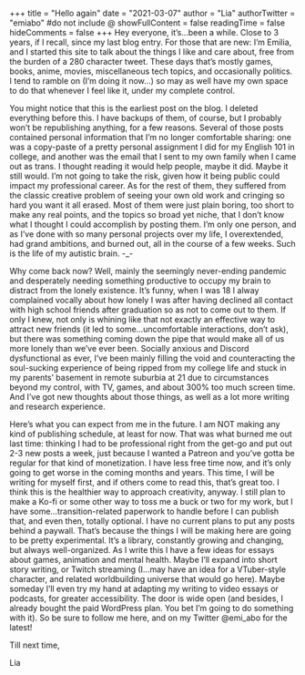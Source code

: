 +++
title = "Hello again"
date = "2021-03-07"
author = "Lia"
authorTwitter = "emiabo" #do not include @
showFullContent = false
readingTime = false
hideComments = false
+++
Hey everyone, it’s…been a while. Close to 3 years, if I recall, since my last blog entry. For those that are new: I’m Emilia, and I started this site to talk about the things I like and care about, free from the burden of a 280 character tweet. These days that’s mostly games, books, anime, movies, miscellaneous tech topics, and occasionally politics. I tend to ramble on (I’m doing it now…) so may as well have my own space to do that whenever I feel like it, under my complete control.

You might notice that this is the earliest post on the blog. I deleted everything before this. I have backups of them, of course, but I probably won’t be republishing anything, for a few reasons. Several of those posts contained personal information that I’m no longer comfortable sharing: one was a copy-paste of a pretty personal assignment I did for my English 101 in college, and another was the email that I sent to my own family when I came out as trans. I thought reading it would help people, maybe it did. Maybe it still would. I’m not going to take the risk, given how it being public could impact my professional career. As for the rest of them, they suffered from the classic creative problem of seeing your own old work and cringing so hard you want it all erased. Most of them were just plain boring, too short to make any real points, and the topics so broad yet niche, that I don’t know what I thought I could accomplish by posting them. I’m only one person, and as I’ve done with so many personal projects over my life, I overextended, had grand ambitions, and burned out, all in the course of a few weeks. Such is the life of my autistic brain. -_-

Why come back now? Well, mainly the seemingly never-ending pandemic and desperately needing something productive to occupy my brain to distract from the lonely existence. It’s funny, when I was 18 I alway complained vocally about how lonely I was after having declined all contact with high school friends after graduation so as not to come out to them. If only I knew, not only is whining like that not exactly an effective way to attract new friends (it led to some…uncomfortable interactions, don’t ask), but there was something coming down the pipe that would make all of us more lonely than we’ve ever been. Socially anxious and Discord dysfunctional as ever, I’ve been mainly filling the void and counteracting the soul-sucking experience of being ripped from my college life and stuck in my parents’ basement in remote suburbia at 21 due to circumstances beyond my control, with TV, games, and about 300% too much screen time. And I’ve got new thoughts about those things, as well as a lot more writing and research experience.

Here’s what you can expect from me in the future. I am NOT making any kind of publishing schedule, at least for now. That was what burned me out last time: thinking I had to be professional right from the get-go and put out 2-3 new posts a week, just because I wanted a Patreon and you’ve gotta be regular for that kind of monetization. I have less free time now, and it’s only going to get worse in the coming months and years. This time, I will be writing for myself first, and if others come to read this, that’s great too. I think this is the healthier way to approach creativity, anyway. I still plan to make a Ko-fi or some other way to toss me a buck or two for my work, but I have some…transition-related paperwork to handle before I can publish that, and even then, totally optional. I have no current plans to put any posts behind a paywall. That’s because the things I will be making here are going to be pretty experimental. It’s a library, constantly growing and changing, but always well-organized. As I write this I have a few ideas for essays about games, animation and mental health. Maybe I’ll expand into short story writing, or Twitch streaming (I…may have an idea for a VTuber-style character, and related worldbuilding universe that would go here). Maybe someday I’ll even try my hand at adapting my writing to video essays or podcasts, for greater accessibility. The door is wide open (and besides, I already bought the paid WordPress plan. You bet I’m going to do something with it). So be sure to follow me here, and on my Twitter @emi_abo for the latest!

Till next time,

Lia